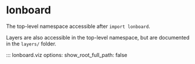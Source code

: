 # lonboard

The top-level namespace accessible after `import lonboard`.

Layers are also accessible in the top-level namespace, but are documented in the `layers/` folder.

::: lonboard.viz
    options:
      show_root_full_path: false
